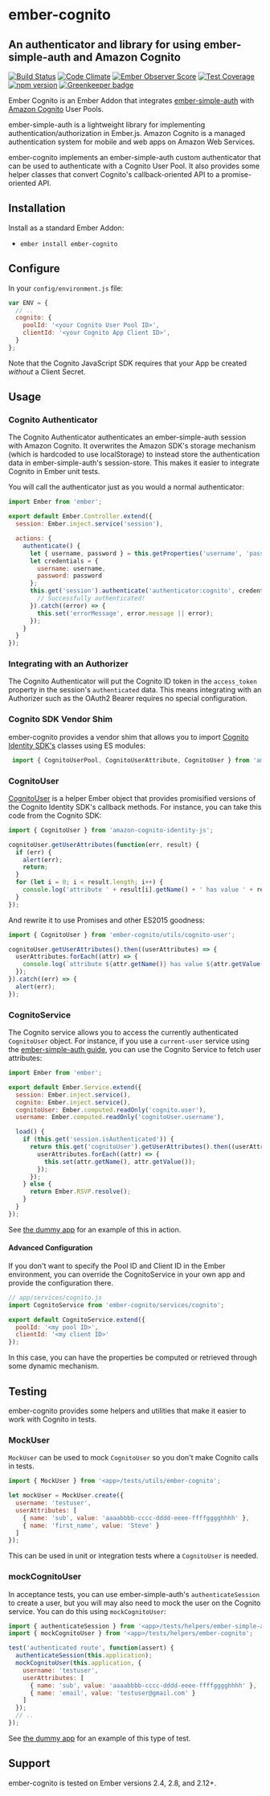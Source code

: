 # ember-cognito
## An authenticator and library for using ember-simple-auth and Amazon Cognito

[![Build Status](https://travis-ci.org/paulcwatts/ember-cognito.svg?branch=master)](https://travis-ci.org/paulcwatts/ember-cognito)
[![Code Climate](https://codeclimate.com/github/paulcwatts/ember-cognito/badges/gpa.svg)](https://codeclimate.com/github/paulcwatts/ember-cognito)
[![Ember Observer Score](https://emberobserver.com/badges/ember-cognito.svg)](https://emberobserver.com/addons/ember-cognito)
[![Test Coverage](https://codeclimate.com/github/paulcwatts/ember-cognito/badges/coverage.svg)](https://codeclimate.com/github/paulcwatts/ember-cognito/coverage)
[![npm version](https://badge.fury.io/js/ember-cognito.svg)](https://badge.fury.io/js/ember-cognito)
[![Greenkeeper badge](https://badges.greenkeeper.io/paulcwatts/ember-cognito.svg)](https://greenkeeper.io/)

Ember Cognito is an Ember Addon that integrates [ember-simple-auth](https://github.com/simplabs/ember-simple-auth/) 
with [Amazon Cognito](https://aws.amazon.com/cognito/) User Pools. 

ember-simple-auth is a lightweight library for implementing authentication/authorization in Ember.js. 
Amazon Cognito is a managed authentication system for mobile and web apps on Amazon Web Services.

ember-cognito implements an ember-simple-auth custom authenticator that can be used to authenticate with 
a Cognito User Pool. It also provides some helper classes that convert Cognito's callback-oriented API to
a promise-oriented API.

## Installation

Install as a standard Ember Addon:

* `ember install ember-cognito`

## Configure

In your `config/environment.js`  file:

```js
var ENV = {
  // ..
  cognito: {
    poolId: '<your Cognito User Pool ID>',
    clientId: '<your Cognito App Client ID>',
  }
};
```

Note that the Cognito JavaScript SDK requires that your App be created *without* a Client Secret.

## Usage

### Cognito Authenticator

The Cognito Authenticator authenticates an ember-simple-auth session with Amazon Cognito. It overwrites
the Amazon SDK's storage mechanism (which is hardcoded to use localStorage) to instead store the authentication
data in ember-simple-auth's session-store. This makes it easier to integrate Cognito in Ember unit tests.

You will call the authenticator just as you would a normal authenticator:

```js
import Ember from 'ember';

export default Ember.Controller.extend({
  session: Ember.inject.service('session'),

  actions: {
    authenticate() {
      let { username, password } = this.getProperties('username', 'password');
      let credentials = { 
        username: username,
        password: password
      };
      this.get('session').authenticate('authenticator:cognito', credentials).then((cognitoUserSession) => {
        // Successfully authenticated!  
      }).catch((error) => {
        this.set('errorMessage', error.message || error);
      });
    }
  }
});
```

### Integrating with an Authorizer

The Cognito Authenticator will put the Cognito ID token in the `access_token` property in the session's
`authenticated` data. This means integrating with an Authorizer such as the OAuth2 Bearer requires no 
special configuration.

### Cognito SDK Vendor Shim

ember-cognito provides a vendor shim that allows you to import [Cognito Identity SDK's](https://github.com/aws/amazon-cognito-identity-js/) 
classes using ES modules:

```js
 import { CognitoUserPool, CognitoUserAttribute, CognitoUser } from 'amazon-cognito-identity-js';
```

### CognitoUser

[CognitoUser](https://github.com/paulcwatts/ember-cognito/blob/master/addon/utils/cognito-user.js) is a helper 
Ember object that provides promisified versions of the Cognito Identity SDK's callback methods.
For instance, you can take this code from the Cognito SDK:

```js
import { CognitoUser } from 'amazon-cognito-identity-js';

cognitoUser.getUserAttributes(function(err, result) {
  if (err) {
    alert(err);
    return;
  }
  for (let i = 0; i < result.length; i++) {
    console.log('attribute ' + result[i].getName() + ' has value ' + result[i].getValue());
  }
});
```

And rewrite it to use Promises and other ES2015 goodness:

```js
import { CognitoUser } from 'ember-cognito/utils/cognito-user';

cognitoUser.getUserAttributes().then((userAttributes) => {
  userAttributes.forEach((attr) => {
    console.log(`attribute ${attr.getName()} has value ${attr.getValue()}`);
  });
}).catch((err) => {
  alert(err);
});
```

### CognitoService

The Cognito service allows you to access the currently authenticated `CognitoUser` object. 
For instance, if you use a `current-user` service using the 
[ember-simple-auth guide](https://github.com/simplabs/ember-simple-auth/blob/master/guides/managing-current-user.md), 
you can use the Cognito Service to fetch user attributes:

```js
import Ember from 'ember';

export default Ember.Service.extend({
  session: Ember.inject.service(),
  cognito: Ember.inject.service(),
  cognitoUser: Ember.computed.readOnly('cognito.user'),
  username: Ember.computed.readOnly('cognitoUser.username'),

  load() {
    if (this.get('session.isAuthenticated')) {
      return this.get('cognitoUser').getUserAttributes().then((userAttributes) => {
        userAttributes.forEach((attr) => {
          this.set(attr.getName(), attr.getValue());
        });
      });
    } else {
      return Ember.RSVP.resolve();
    }
  }
});
```

See [the dummy app](https://github.com/paulcwatts/ember-cognito/blob/master/tests/dummy/app/services/current-user.js)
for an example of this in action.

#### Advanced Configuration

If you don't want to specify the Pool ID and Client ID in the Ember environment, you can override the CognitoService
in your own app and provide the configuration there. 

```js
// app/services/cognito.js
import CognitoService from 'ember-cognito/services/cognito';

export default CognitoService.extend({
  poolId: '<my pool ID>',
  clientId: '<my client ID>'
});
```

In this case, you can have the properties be computed or retrieved through some dynamic mechanism.

## Testing

ember-cognito provides some helpers and utilities that make it easier to work with Cognito in tests.

### MockUser

`MockUser` can be used to mock `CognitoUser` so you don't make Cognito calls in tests. 

```js
import { MockUser } from '<app>/tests/utils/ember-cognito';

let mockUser = MockUser.create({
  username: 'testuser',
  userAttributes: [
    { name: 'sub', value: 'aaaabbbb-cccc-dddd-eeee-ffffgggghhhh' },
    { name: 'first_name', value: 'Steve' }
  ]
});
```

This can be used in unit or integration tests where a `CognitoUser` is needed.

### mockCognitoUser

In acceptance tests, you can use ember-simple-auth's `authenticateSession` to create a user, but
you will may also need to mock the user on the Cognito service. You can do this using `mockCognitoUser`:

```js
import { authenticateSession } from '<app>/tests/helpers/ember-simple-auth';
import { mockCognitoUser } from '<app>/tests/helpers/ember-cognito';

test('authenticated route', function(assert) {
  authenticateSession(this.application);
  mockCognitoUser(this.application, {
    username: 'testuser',
    userAttributes: [
      { name: 'sub', value: 'aaaabbbb-cccc-dddd-eeee-ffffgggghhhh' },
      { name: 'email', value: 'testuser@gmail.com' }
    ]
  });
  // ..
});
```

See [the dummy app](https://github.com/paulcwatts/ember-cognito/blob/master/tests/acceptance/profile-test.js)
for an example of this type of test.

## Support

ember-cognito is tested on Ember versions 2.4, 2.8, and 2.12+.
